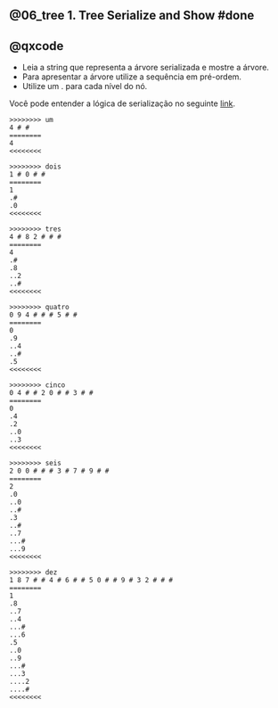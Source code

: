 ## @06_tree  1. Tree Serialize and Show                #done
## @qxcode

- Leia a string que representa a árvore serializada e mostre a árvore.
- Para apresentar a árvore utilize a sequência em pré-ordem.
- Utilize um . para cada nível do nó.

Você pode entender a lógica de serialização no seguinte [link](https://www.geeksforgeeks.org/serialize-deserialize-binary-tree/).

```
>>>>>>>> um
4 # # 
========
4
<<<<<<<<

>>>>>>>> dois
1 # 0 # # 
========
1
.#
.0
<<<<<<<<

>>>>>>>> tres
4 # 8 2 # # # 
========
4
.#
.8
..2
..#
<<<<<<<<

>>>>>>>> quatro
0 9 4 # # # 5 # # 
========
0
.9
..4
..#
.5
<<<<<<<<

>>>>>>>> cinco
0 4 # # 2 0 # # 3 # # 
========
0
.4
.2
..0
..3
<<<<<<<<

>>>>>>>> seis
2 0 0 # # # 3 # 7 # 9 # # 
========
2
.0
..0
..#
.3
..#
..7
...#
...9
<<<<<<<<

>>>>>>>> dez
1 8 7 # # 4 # 6 # # 5 0 # # 9 # 3 2 # # # 
========
1
.8
..7
..4
...#
...6
.5
..0
..9
...#
...3
....2
....#
<<<<<<<<

```
